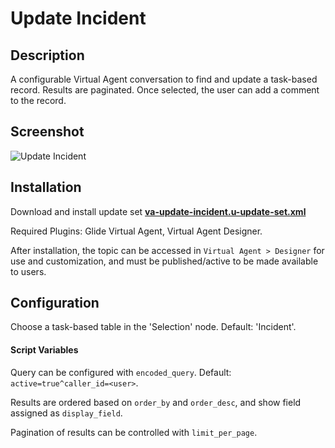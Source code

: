 # Update Incident

## Description

A configurable Virtual Agent conversation to find and update a task-based record. Results are paginated. Once selected, the user can add a comment to the record.

## Screenshot

![Update Incident](https://raw.githubusercontent.com/platform-experience/virtual-agent-library/master/src/va-update-incident/images/va-update-incident.png)

## Installation

Download and install update set **[va-update-incident.u-update-set.xml](https://raw.githubusercontent.com/platform-experience/virtual-agent-library/master/src/va-update-incident/va-update-incident.u-update-set.xml)**

Required Plugins: Glide Virtual Agent, Virtual Agent Designer.

After installation, the topic can be accessed in `Virtual Agent > Designer` for use and customization, and must be published/active to be made available to users.

## Configuration

Choose a task-based table in the 'Selection' node. Default: 'Incident'.

#### Script Variables

Query can be configured with `encoded_query`. Default: `active=true^caller_id=<user>`.

Results are ordered based on `order_by` and `order_desc`, and show field assigned as `display_field`.

Pagination of results can be controlled with `limit_per_page`.